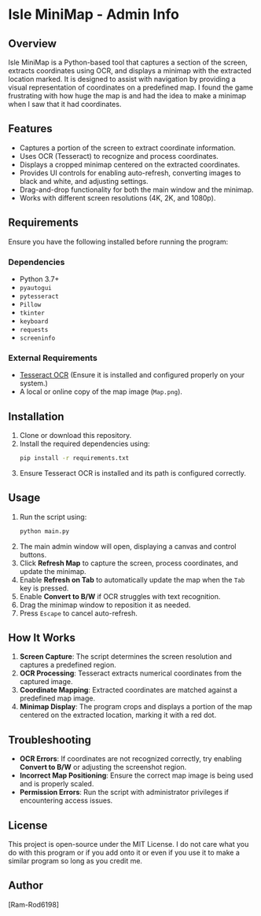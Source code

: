 # Isle MiniMap - Admin Info

## Overview
Isle MiniMap is a Python-based tool that captures a section of the screen, extracts coordinates using OCR, and displays a minimap with the extracted location marked. It is designed to assist with navigation by providing a visual representation of coordinates on a predefined map. I found the game frustrating with how huge the map is and had the idea to make a minimap when I saw that it had coordinates.

## Features
- Captures a portion of the screen to extract coordinate information.
- Uses OCR (Tesseract) to recognize and process coordinates.
- Displays a cropped minimap centered on the extracted coordinates.
- Provides UI controls for enabling auto-refresh, converting images to black and white, and adjusting settings.
- Drag-and-drop functionality for both the main window and the minimap.
- Works with different screen resolutions (4K, 2K, and 1080p).

## Requirements
Ensure you have the following installed before running the program:

### Dependencies
- Python 3.7+
- `pyautogui`
- `pytesseract`
- `Pillow`
- `tkinter`
- `keyboard`
- `requests`
- `screeninfo`

### External Requirements
- [Tesseract OCR](https://github.com/tesseract-ocr/tesseract) (Ensure it is installed and configured properly on your system.)
- A local or online copy of the map image (`Map.png`).

## Installation
1. Clone or download this repository.
2. Install the required dependencies using:
   ```sh
   pip install -r requirements.txt
   ```
3. Ensure Tesseract OCR is installed and its path is configured correctly.

## Usage
1. Run the script using:
   ```sh
   python main.py
   ```
2. The main admin window will open, displaying a canvas and control buttons.
3. Click **Refresh Map** to capture the screen, process coordinates, and update the minimap.
4. Enable **Refresh on Tab** to automatically update the map when the `Tab` key is pressed.
5. Enable **Convert to B/W** if OCR struggles with text recognition.
6. Drag the minimap window to reposition it as needed.
7. Press `Escape` to cancel auto-refresh.

## How It Works
1. **Screen Capture**: The script determines the screen resolution and captures a predefined region.
2. **OCR Processing**: Tesseract extracts numerical coordinates from the captured image.
3. **Coordinate Mapping**: Extracted coordinates are matched against a predefined map image.
4. **Minimap Display**: The program crops and displays a portion of the map centered on the extracted location, marking it with a red dot.

## Troubleshooting
- **OCR Errors**: If coordinates are not recognized correctly, try enabling **Convert to B/W** or adjusting the screenshot region.
- **Incorrect Map Positioning**: Ensure the correct map image is being used and is properly scaled.
- **Permission Errors**: Run the script with administrator privileges if encountering access issues.

## License
This project is open-source under the MIT License. 
I do not care what you do with this program or if you add onto it or even if you use it to make a similar program so long as you credit me.

## Author
[Ram-Rod6198]